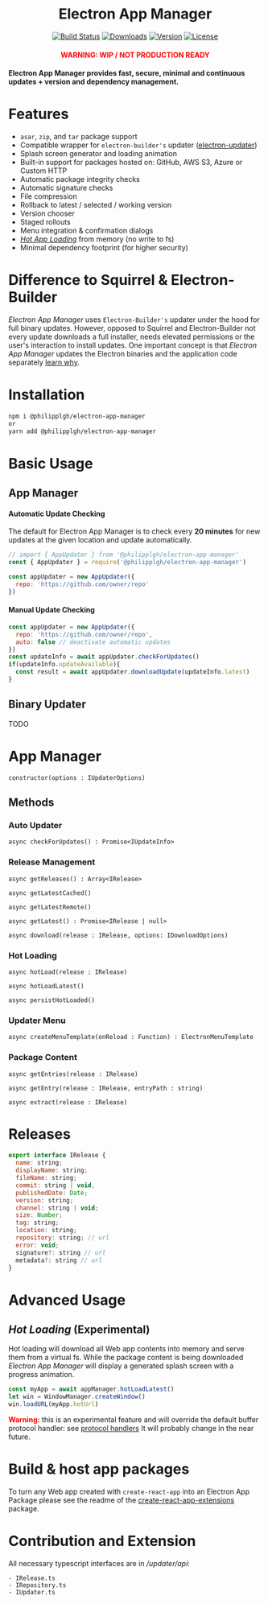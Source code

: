 <h1 align="center">Electron App Manager</h1>

<p align="center">
  <a href="https://circleci.com/gh/PhilippLgh/electron-app-manager"><img src="https://img.shields.io/circleci/project/github/PhilippLgh/electron-app-manager/master.svg" alt="Build Status"></a>
  <a href="https://npmcharts.com/compare/@philipplgh/electron-app-manager?minimal=true"><img src="https://img.shields.io/npm/dm/@philipplgh/electron-app-manager.svg" alt="Downloads"></a>
  <a href="https://www.npmjs.com/package/@philipplgh/electron-app-manager"><img src="https://img.shields.io/npm/v/@philipplgh/electron-app-manager.svg" alt="Version"></a>
  <a href="https://www.npmjs.com/package/@philipplgh/electron-app-manager"><img src="https://img.shields.io/npm/l/@philipplgh/electron-app-manager.svg" alt="License"></a>
</p>
<h4 align="center" style="color: red">WARNING: WIP / NOT PRODUCTION READY</h4>

<h4>
Electron App Manager provides fast, secure, minimal and continuous updates + version and dependency management.
</h4>

# Features
- `asar`, `zip`, and `tar` package support
- Compatible wrapper for `electron-builder's` updater ([electron-updater]())
- Splash screen generator and loading animation
- Built-in support for packages hosted on: GitHub, AWS S3, Azure or Custom HTTP
- Automatic package integrity checks
- Automatic signature checks
- File compression
- Rollback to latest / selected / working version
- Version chooser
- Staged rollouts
- Menu integration & confirmation dialogs
- [*Hot App Loading*](#hot-loading-experimental) from memory (no write to fs)
- Minimal dependency footprint (for higher security)

# Difference to Squirrel & Electron-Builder

*Electron App Manager* uses `Electron-Builder's` updater under the hood for full binary updates.
However, opposed to Squirrel and Electron-Builder not every update downloads a full installer, needs elevated permissions or the user's interaction to install updates.
One important concept is that *Electron App Manager* updates the Electron binaries and the application code separately [learn why]().

# Installation
```bash
npm i @philipplgh/electron-app-manager
or
yarn add @philipplgh/electron-app-manager
```

# Basic Usage

## App Manager

#### Automatic Update Checking
The default for Electron App Manager is to check every **20 minutes** for new updates at the given location and update automatically.

```javascript
// import { AppUpdater } from '@philipplgh/electron-app-manager'
const { AppUpdater } = require('@philipplgh/electron-app-manager')

const appUpdater = new AppUpdater({
  repo: 'https://github.com/owner/repo'
})
```

#### Manual Update Checking

```javascript
const appUpdater = new AppUpdater({
  repo: 'https://github.com/owner/repo',
  auto: false // deactivate automatic updates
})
const updateInfo = await appUpdater.checkForUpdates()
if(updateInfo.updateAvailable){
  const result = await appUpdater.downloadUpdate(updateInfo.latest)
}
```

## Binary Updater
TODO

# App Manager 

`constructor(options : IUpdaterOptions)`


## Methods

### Auto Updater

`async checkForUpdates() : Promise<IUpdateInfo>`

### Release Management

`async getReleases() : Array<IRelease>`

`async getLatestCached()`

`async getLatestRemote()`

`async getLatest() : Promise<IRelease | null>`

`async download(release : IRelease, options: IDownloadOptions)`

###  Hot Loading

`async hotLoad(release : IRelease)`

`async hotLoadLatest()`

`async persistHotLoaded()`

### Updater Menu

`async createMenuTemplate(onReload : Function) : ElectronMenuTemplate`

### Package Content
`async getEntries(release : IRelease)`

`async getEntry(release : IRelease, entryPath : string)`

`async extract(release : IRelease)`


# Releases

```javascript
export interface IRelease {
  name: string;
  displayName: string;
  fileName: string;
  commit: string | void,
  publishedDate: Date;
  version: string;
  channel: string | void;
  size: Number;
  tag: string;
  location: string;
  repository: string; // url
  error: void;
  signature?: string // url
  metadata?: string // url
}
```

# Advanced Usage

## *Hot Loading* (Experimental)

Hot loading will download all Web app contents into memory and serve them from a virtual fs. While the package content is being downloaded *Electron App Manager* will display a generated splash screen with a progress animation.

```javascript
const myApp = await appManager.hotLoadLatest()
let win = WindowManager.createWindow()
win.loadURL(myApp.hotUrl)
```
<span style="color: red"><b>Warning:</b></span> this is an experimental feature and will override the default buffer protocol handler: see [protocol handlers]()
It will probably change in the near future.

# Build & host app packages

To turn any Web app created with `create-react-app` into an Electron App Package please see the readme of the [create-react-app-extensions]() package.

# Contribution and Extension

All necessary typescript interfaces are in */updater/api*:

```
- IRelease.ts
- IRepository.ts
- IUpdater.ts
```
